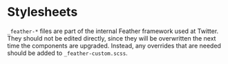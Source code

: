 Stylesheets
===========

`_feather-*` files are part of the internal Feather framework used at Twitter.
They should not be edited directly, since they will be overwritten the next time
the components are upgraded.  Instead, any overrides that are needed should be
added to `_feather-custom.scss`.
